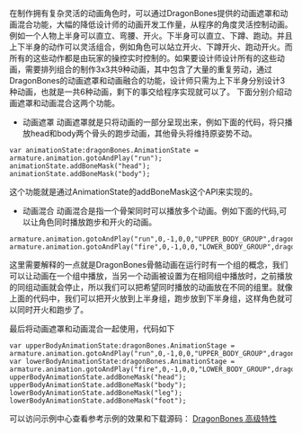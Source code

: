 在制作拥有复杂灵活的动画角色时，可以通过DragonBones提供的动画遮罩和动画混合功能，大幅的降低设计师的动画开发工作量，从程序的角度灵活控制动画。例如一个人物上半身可以直立、弯腰、开火。下半身可以直立、下蹲、跑动。并且上下半身的动作可以灵活组合，例如角色可以站立开火、下蹲开火、跑动开火。而所有的这些动作都是由玩家的操控实时控制的。如果要设计师设计所有的这些动画，需要排列组合的制作3x3共9种动画，其中包含了大量的重复劳动，通过DragonBones的动画遮罩和动画融合的功能，设计师只需为上下半身分别设计3种动画，也就是一共6种动画，剩下的事交给程序实现就可以了。
下面分别介绍动画遮罩和动画混合这两个功能。

* 动画遮罩
动画遮罩就是只将动画的一部分呈现出来，例如下面的代码，将只播放head和body两个骨头的跑步动画，其他骨头将维持原姿势不动。

```
var animationState:dragonBones.AnimationState = armature.animation.gotoAndPlay("run");
animationState.addBoneMask("head");
animationState.addBoneMask("body");
```

这个功能就是通过AnimationState的addBoneMask这个API来实现的。

* 动画混合
动画混合是指一个骨架同时可以播放多个动画。例如下面的代码,可以让角色同时播放跑步和开火的动画。

```
armature.animation.gotoAndPlay("run",0,-1,0,0,"UPPER_BODY_GROUP",dragonBones.Animation.SAME_GROUP);
armature.animation.gotoAndPlay("fire",0,-1,0,0,"LOWER_BODY_GROUP",dragonBones.Animation.SAME_GROUP);
```

这里需要解释的一点就是DragonBones骨骼动画在运行时有一个组的概念，我们可以让动画在一个组中播放，当另一个动画被设置为在相同组中播放时，之前播放的同组动画就会停止，所以我们可以把希望同时播放的动画放在不同的组里。就像上面的代码中，我们可以把开火放到上半身组，跑步放到下半身组，这样角色就可以同时开火和跑步了。

最后将动画遮罩和动画混合一起使用，代码如下

```
var upperBodyAnimationState:dragonBones.AnimationStage = armature.animation.gotoAndPlay("run",0,-1,0,0,"UPPER_BODY_GROUP",dragonBones.Animation.SAME_GROUP);
var lowerBodyAnimationState:dragonBones.AnimationStage = armature.animation.gotoAndPlay("fire",0,-1,0,0,"LOWER_BODY_GROUP",dragonBones.Animation.SAME_GROUP);
upperBodyAnimationState.addBoneMask("head");
upperBodyAnimationState.addBoneMask("body");
lowerBodyAnimationState.addBoneMask("leg");
lowerBodyAnimationState.addBoneMask("foot");
```

可以访问示例中心查看参考示例的效果和下载源码：
[DragonBones 高级特性](http://edn.egret.com/cn/index.php/article/index/id/713)
